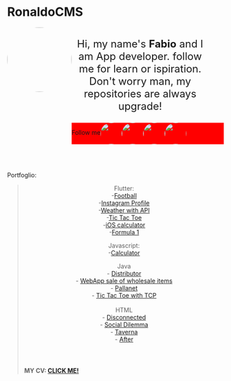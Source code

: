 <!DOCTYPE html>
<html>
<head>
    <meta charset='utf-8'>
    <meta http-equiv='X-UA-Compatible' content='IE=edge'>
    <title>Page Title</title>
    <meta name='viewport' content='width=device-width, initial-scale=1'>
    <link rel='stylesheet' type='text/css' media='screen' href='main.css'>
    <script src='main.js'></script>
</head>
<body>
<h1>RonaldoCMS</h1>
    <div style="border-color: black; border-width: 1000px; border-radius: 3%; width: 100%; display:flex; flex-direction: row; text-align: center; justify-content: center;">
        <img style="border-radius: 100%;" width="150px" height="150px" src="https://media-exp1.licdn.com/dms/image/C4D03AQFGGnsz1SrVEw/profile-displayphoto-shrink_200_200/0/1645467069254?e=1656547200&v=beta&t=8M9iUZ0yYkHn1AsFtVUGZlZPUetjBWWkQNX_9E_gt2k"/>   
        <div>
            <p style="width: 90%; font-size: 1.5rem;">Hi, my name's <b>Fabio</b> and I am App developer. follow me for learn or ispiration. Don't worry man, my repositories are always upgrade!</p>
            <div style="position: relative; display:flex; background-color: red;" >
                <p>Follow me</p>
                <a href="https://it.quora.com/profile/Fabio-Ronaldo"> <img style=                   "border-radius: 100px;  width:50px; height:50px;" src="https://www.iconpacks.net/icons/2/free-quora-logo-icon-2439-thumb.png"  /> </a>
                <a href="https://www.linkedin.com/in/fabio-danubbio-52149219a/"> <img style=        "border-radius: 100px;  width:50px; height:50px;" src="https://upload.wikimedia.org/wikipedia/commons/thumb/c/ca/LinkedIn_logo_initials.png/768px-LinkedIn_logo_initials.png"/> </a>
                <a href="https://www.instagram.com/notdeveloper.py/"> <img style=                   "border-radius: 100px;  width:50px; height:50px;" src="https://assets.stickpng.com/images/580b57fcd9996e24bc43c521.png" /> </a>
                <a href="https://www.github.com/RonaldoCMS"> <img style=                            "border-radius: 100px;  width:50px; height:50px;" src="https://cdn.uconnectlabs.com/wp-content/uploads/sites/46/2019/04/GitHub-Mark.png" /></a>
            </div>
        </div>
    </div>
<table style="width: 59.375%; margin-left: auto; margin-right: auto;">
<tbody>
<tr>
</tr>
</tbody>
</table>
<p>&nbsp;</p>
<p>Portfoglio:</p>
<blockquote>
<p style="text-align: center;">Flutter:<br />-<a href="https://github.com/RonaldoCMS/sport-app">Football</a><br />-<a href="https://github.com/RonaldoCMS/instagram-profiler">Instagram Profile</a><br />-<a href="https://github.com/RonaldoCMS/weather--flutter">Weather with API</a><br />-<a href="https://github.com/RonaldoCMS/tic-tac-toe">Tic Tac Toe</a><br />-<a href="https://github.com/RonaldoCMS/ios--calculator">iOS calculator</a><br />-<a href="https://github.com/RonaldoCMS/formula-one">Formula 1</a></p>
<p style="text-align: center;">Javascript:<br />-<a href="https://github.com/RonaldoCMS/html-calcolatrice">Calculator</a></p>
<p style="text-align: center;">Java<br />- <a title="Distributor" href="https://github.com/RonaldoCMS/java-distributor">D</a><span class="Y2IQFc" lang="en"><a title="Distributor" href="https://github.com/RonaldoCMS/java-distributor">istributor</a><br />- <a href="https://github.com/RonaldoCMS/mio-esame-jsp">WebApp sale of wholesale items</a><br />- <a href="https://github.com/RonaldoCMS/java-PallaNet">Pallanet</a><br />- <a href="https://github.com/RonaldoCMS/java-Tic-Tac-Toe">Tic Tac Toe with TCP</a><br /><br />HTML<br /></span><span class="Y2IQFc" lang="en">- <a href="https://github.com/RonaldoCMS/GPOI-Disconnected">Disconnected</a><br />- <a href="https://github.com/RonaldoCMS/GPOI-SocialDilemma">Social Dilemma</a><br />- <a href="https://github.com/RonaldoCMS/html-taverna">Taverna</a><br />- <a href="https://github.com/RonaldoCMS/html-after">After</a></span></p>
<h4>&nbsp;</h4>
<h4>MY CV: <a href="https://cvapp.it/r/pD1rMpMZz">CLICK ME!</a></h4>
</blockquote>
<p>&nbsp;</p>

</body>
</html>
